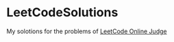 # LeetCodeSolutions
My solotions for the problems of [LeetCode Online Judge](https://leetcode.com/)
